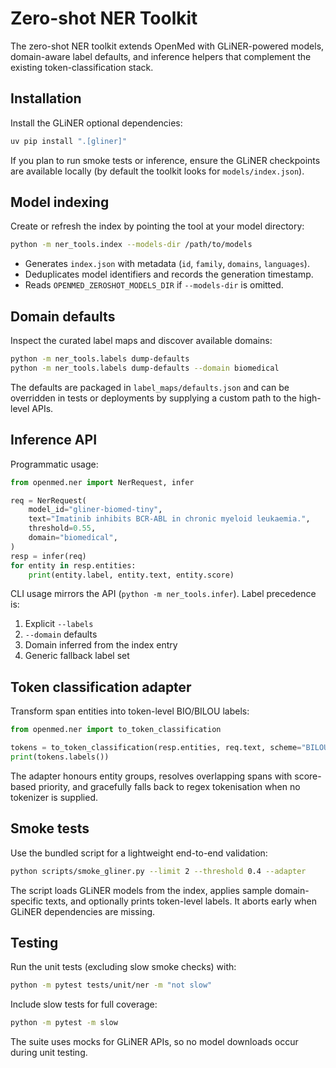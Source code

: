# Zero-shot NER Toolkit

The zero-shot NER toolkit extends OpenMed with GLiNER-powered models, domain-aware
label defaults, and inference helpers that complement the existing
token-classification stack.

## Installation

Install the GLiNER optional dependencies:

```bash
uv pip install ".[gliner]"
```

If you plan to run smoke tests or inference, ensure the GLiNER checkpoints are
available locally (by default the toolkit looks for `models/index.json`).

## Model indexing

Create or refresh the index by pointing the tool at your model directory:

```bash
python -m ner_tools.index --models-dir /path/to/models
```

- Generates `index.json` with metadata (`id`, `family`, `domains`, `languages`).
- Deduplicates model identifiers and records the generation timestamp.
- Reads `OPENMED_ZEROSHOT_MODELS_DIR` if `--models-dir` is omitted.

## Domain defaults

Inspect the curated label maps and discover available domains:

```bash
python -m ner_tools.labels dump-defaults
python -m ner_tools.labels dump-defaults --domain biomedical
```

The defaults are packaged in `label_maps/defaults.json` and can be overridden in
tests or deployments by supplying a custom path to the high-level APIs.

## Inference API

Programmatic usage:

```python
from openmed.ner import NerRequest, infer

req = NerRequest(
    model_id="gliner-biomed-tiny",
    text="Imatinib inhibits BCR-ABL in chronic myeloid leukaemia.",
    threshold=0.55,
    domain="biomedical",
)
resp = infer(req)
for entity in resp.entities:
    print(entity.label, entity.text, entity.score)
```

CLI usage mirrors the API (`python -m ner_tools.infer`). Label precedence is:

1. Explicit `--labels`
2. `--domain` defaults
3. Domain inferred from the index entry
4. Generic fallback label set

## Token classification adapter

Transform span entities into token-level BIO/BILOU labels:

```python
from openmed.ner import to_token_classification

tokens = to_token_classification(resp.entities, req.text, scheme="BILOU")
print(tokens.labels())
```

The adapter honours entity groups, resolves overlapping spans with score-based
priority, and gracefully falls back to regex tokenisation when no tokenizer is
supplied.

## Smoke tests

Use the bundled script for a lightweight end-to-end validation:

```bash
python scripts/smoke_gliner.py --limit 2 --threshold 0.4 --adapter
```

The script loads GLiNER models from the index, applies sample domain-specific
texts, and optionally prints token-level labels. It aborts early when GLiNER
dependencies are missing.

## Testing

Run the unit tests (excluding slow smoke checks) with:

```bash
python -m pytest tests/unit/ner -m "not slow"
```

Include slow tests for full coverage:

```bash
python -m pytest -m slow
```

The suite uses mocks for GLiNER APIs, so no model downloads occur during unit
testing.

